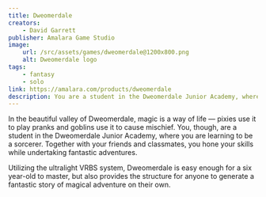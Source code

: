 ```yaml
---
title: Dweomerdale
creators: 
    - David Garrett
publisher: Amalara Game Studio
image:
    url: /src/assets/games/dweomerdale@1200x800.png
    alt: Dweomerdale logo
tags:
    - fantasy
    - solo
link: https://amalara.com/products/dweomerdale
description: You are a student in the Dweomerdale Junior Academy, where you are learning to be a sorcerer.
---
```


In the beautiful valley of Dweomerdale, magic is a way of life — pixies use it to play pranks and goblins use it to cause mischief. You, though, are a student in the Dweomerdale Junior Academy, where you are learning to be a sorcerer. Together with your friends and classmates, you hone your skills while undertaking fantastic adventures.

Utilizing the ultralight VRBS system, Dweomerdale is easy enough for a six year-old to master, but also provides the structure for anyone to generate a fantastic story of magical adventure on their own.
